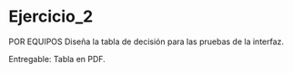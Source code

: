 # Ejercicio_2

POR EQUIPOS
Diseña la tabla de decisión para las pruebas de la interfaz.

Entregable: Tabla en PDF.
